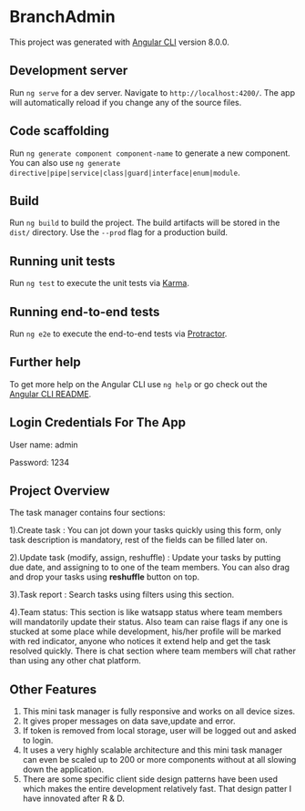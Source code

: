 # BranchAdmin

This project was generated with [Angular CLI](https://github.com/angular/angular-cli) version 8.0.0.

## Development server

Run `ng serve` for a dev server. Navigate to `http://localhost:4200/`. The app will automatically reload if you change any of the source files.

## Code scaffolding

Run `ng generate component component-name` to generate a new component. You can also use `ng generate directive|pipe|service|class|guard|interface|enum|module`.

## Build

Run `ng build` to build the project. The build artifacts will be stored in the `dist/` directory. Use the `--prod` flag for a production build.

## Running unit tests

Run `ng test` to execute the unit tests via [Karma](https://karma-runner.github.io).

## Running end-to-end tests

Run `ng e2e` to execute the end-to-end tests via [Protractor](http://www.protractortest.org/).

## Further help

To get more help on the Angular CLI use `ng help` or go check out the [Angular CLI README](https://github.com/angular/angular-cli/blob/master/README.md).

## Login Credentials For The App

User name: admin

Password: 1234

## Project Overview

The task manager contains four sections:

1).Create task : You can jot down your tasks quickly using this form, only task description is mandatory, rest of the fields can be filled later on.

2).Update task (modify, assign, reshuffle) : Update your tasks by putting due date, and assigning to to one of the team members. You can also drag and drop your tasks using **reshuffle**  button on top.

3).Task report : Search tasks using filters using this section.

4).Team status: This section is like watsapp status where team members will mandatorily update their status. Also team can raise flags if any one is stucked at some place while development, his/her profile will be marked with red indicator, anyone who notices it extend help and get the task resolved quickly. There is chat section where team members will chat rather than using any other chat platform.

## Other Features

1. This mini task manager is fully responsive and works on all device sizes.
2. It gives proper messages on data save,update and error.
3. If token is removed from local storage, user will be logged out and asked to login.
4. It uses a very highly scalable architecture and this mini task manager can even be scaled up to 200 or more components without at all slowing down the application.
5. There are some specific client side design patterns have been used which makes the entire development relatively fast. That design patter I have innovated after R & D.